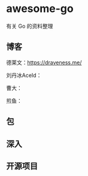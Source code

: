 # awesome-go

有关 Go 的资料整理


## 博客

德莱文：https://draveness.me/

刘丹冰AceId：

曹大：

煎鱼：



## 包



## 深入




## 开源项目
